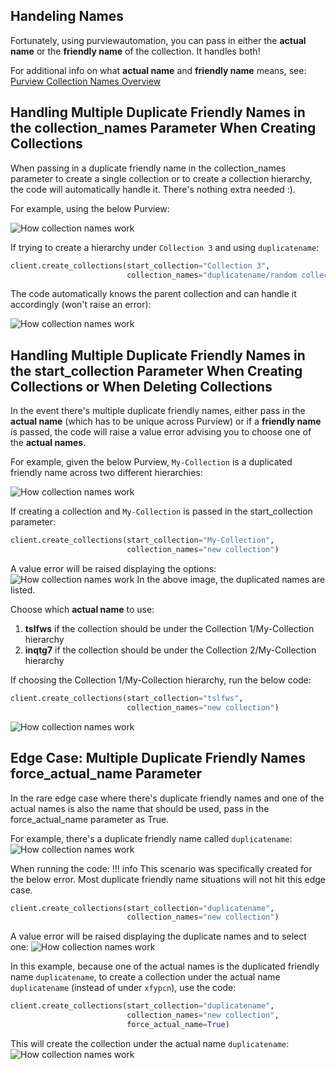 ## **Handeling Names**
Fortunately, using purviewautomation, you can pass in either the **actual name** or the **friendly name** of the collection. It handles both! 

For additional info on what **actual name** and **friendly name** means, see: [Purview Collection Names Overview](how-purview-names-work.md)  

## **Handling Multiple Duplicate Friendly Names in the collection_names Parameter When Creating Collections**
When passing in a duplicate friendly name in the collection_names parameter to create a single collection or to create a collection hierarchy, the code will automatically handle it. There's nothing extra needed :). 

For example, using the below Purview:

![How collection names work](../img/how-purview-names-work/image10.png)

If trying to create a hierarchy under `Collection 3` and using `duplicatename`:
```Python
client.create_collections(start_collection="Collection 3", 
                          collection_names="duplicatename/random collection 1/random collection 2")
```

The code automatically knows the parent collection and can handle it accordingly (won't raise an error):

![How collection names work](../img/how-purview-names-work/image11.png)


## **Handling Multiple Duplicate Friendly Names in the start_collection Parameter When Creating Collections or When Deleting Collections**

In the event there's multiple duplicate friendly names, either pass in the **actual name** (which has to be unique across Purview) or if a **friendly name** is passed, the code will raise a value error advising you to choose one of the **actual names**.

For example, given the below Purview, `My-Collection` is a duplicated friendly name across two different hierarchies:

![How collection names work](../img/how-purview-names-work/image03.png)

 If creating a collection and `My-Collection` is passed in the start_collection parameter:
```Python
client.create_collections(start_collection="My-Collection", 
                          collection_names="new collection")
``` 

A value error will be raised displaying the options:
![How collection names work](../img/how-purview-names-work/image05.png)
In the above image, the duplicated names are listed. 

Choose which **actual name** to use:

1. **tslfws** if the collection should be under the Collection 1/My-Collection hierarchy
2. **inqtg7** if the collection should be under the Collection 2/My-Collection hierarchy

If choosing the Collection 1/My-Collection hierarchy, run the below code:
```Python
client.create_collections(start_collection="tslfws", 
                          collection_names="new collection")
```
![How collection names work](../img/how-purview-names-work/image06.png)


## **Edge Case: Multiple Duplicate Friendly Names force_actual_name Parameter**
In the rare edge case where there's duplicate friendly names and one of the actual names is also the name that should be used, pass in the force_actual_name parameter as True.

For example, there's a duplicate friendly name called `duplicatename`:
![How collection names work](../img/how-purview-names-work/image07.png)

When running the code: 
!!! info
    This scenario was specifically created for the below error. Most duplicate friendly name situations will not hit this edge case.
```Python
client.create_collections(start_collection="duplicatename",
                          collection_names="new collection")
```

A value error will be raised displaying the duplicate names and to select one:
![How collection names work](../img/how-purview-names-work/image08.png)

In this example, because one of the actual names is the duplicated friendly name `duplicatename`, to create a collection under the actual name `duplicatename` (instead of under `xfypcn`), use the code:
```Python
client.create_collections(start_collection="duplicatename",
                          collection_names="new collection", 
                          force_actual_name=True)
```
This will create the collection under the actual name `duplicatename`:
![How collection names work](../img/how-purview-names-work/image09.png)